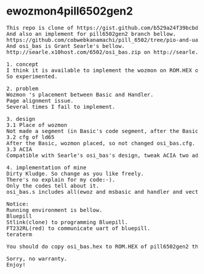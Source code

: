 # ewozmon4pill6502gen2
<PRE>
This repo is clone of https://gist.github.com/b529a24f39bcbd53f1e21775e24d0b9e.git.
And also an implement for pill6502gen2 branch bellow.
https://github.com/cobwebkanamachi/pill_6502/tree/pio-and-uartbased-mod/new-src
And osi_bas is Grant Searle's bellow.
http://searle.x10host.com/6502/osi_bas.zip on http://searle.x10host.com/6502/Simple6502.html .

1. concept
I think it is available to implement the wozmon on ROM.HEX of Grant Searle's osi_bas and handler.
So experimented.

2. problem
Wozmon 's placement between Basic and Handler.
Page alignment issue.
Several times I fail to implement.

3. design
3.1 Place of wozmon
Not made a segment (in Basic's code segment, after the Basic code, wozmon placed).
3.2 cfg of ld65
After the Basic, wozmon placed, so not changed osi_bas.cfg.
3.3 ACIA
Compatible with Searle's osi_bas's design, tweak ACIA two addresses of ewoz.

4. implementation of mine
Dirty Kludge. So change as you like freely.
There's no explain for my code:-).
Only the codes tell about it.
osi_bas.s includes all(ewoz and msbasic and handler and vectors(6bytes)) for pill6502gen2(for uart).

Notice:
Running environment is bellow.
Bluepill
Stlink(clone) to programming Bluepill.
FT232RL(red) to communicate uart of bluepill.
teraterm

You should do copy osi_bas.hex to ROM.HEX of pill6502gen2 then make clean and make to run osi_bas.hex. 
  
Sorry, no warranty.  
Enjoy!
